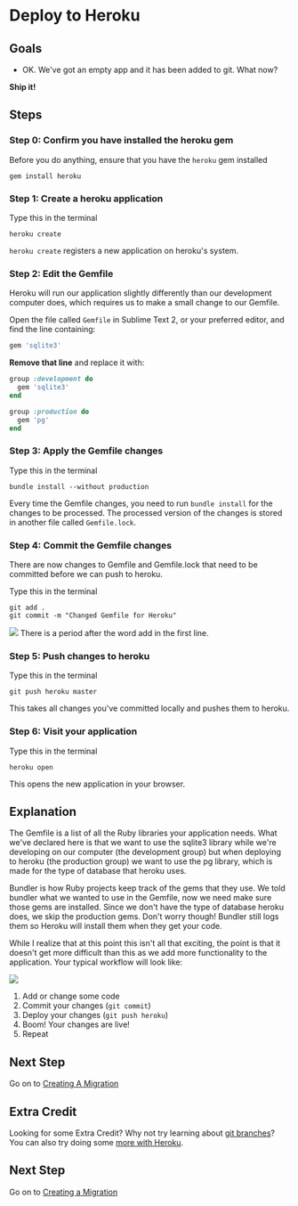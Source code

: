 # Deploy to Heroku

## Goals
* OK. We've got an empty app and it has been added to git. What now?

**Ship it!**

## Steps

### Step 0: Confirm you have installed the heroku gem

Before you do anything, ensure that you have the `heroku` gem installed

```text
gem install heroku
```

### Step 1: Create a heroku application

Type this in the terminal

```text
heroku create
```

`heroku create` registers a new application on heroku's system.


### Step 2: Edit the Gemfile

Heroku will run our application slightly differently than our development computer does, which requires us to make a
small change to our Gemfile.

Open the file called `Gemfile` in Sublime Text 2, or your preferred editor, and find the line containing:

```ruby
gem 'sqlite3'
```

**Remove that line** and replace it with:

```ruby
group :development do
  gem 'sqlite3'
end

group :production do
  gem 'pg'
end
```


### Step 3: Apply the Gemfile changes

Type this in the terminal

```text
bundle install --without production
```

Every time the Gemfile changes, you need to run `bundle install` for the changes to be processed. The processed version
of the changes is stored in another file called `Gemfile.lock`.


### Step 4: Commit the Gemfile changes

There are now changes to Gemfile and Gemfile.lock that need to be committed before we can push to heroku.

Type this in the terminal

```text
git add .
git commit -m "Changed Gemfile for Heroku"
```

![](/images/info.png) There is a period after the word add in the first line.


### Step 5: Push changes to heroku

Type this in the terminal

```text
git push heroku master
```

This takes all changes you've committed locally and pushes them to heroku.


### Step 6: Visit your application

Type this in the terminal

```text
heroku open
```

This opens the new application in your browser.


## Explanation

The Gemfile is a list of all the Ruby libraries your application needs. What we've declared here is that we want to
use the sqlite3 library while we're developing on our computer (the development group) but when deploying to heroku
(the production group) we want to use the pg library, which is made for the type of database that heroku uses.

Bundler is how Ruby projects keep track of the gems that they use. We told bundler what we wanted to use in the Gemfile,
now we need make sure those gems are installed. Since we don't have the type of database heroku does, we skip the
production gems. Don't worry though! Bundler still logs them so Heroku will install them when they get your code.

While I realize that at this point this isn't all that exciting, the point is that it doesn't get more difficult than
this as we add more functionality to the application. Your typical workflow will look like:

<img src="/images/curriculum/workflow.png" class="thumbnail"></img>

1. Add or change some code
1. Commit your changes (`git commit`)
1. Deploy your changes (`git push heroku`)
1. Boom! Your changes are live!
1. Repeat

## Next Step

Go on to [Creating A Migration](creating_a_migration)

## Extra Credit
Looking for some Extra Credit? Why not try learning about [git branches](extra_credit/02_git_branches)? You can also try doing some [more with Heroku](extra_credit/03_more_heroku).

## Next Step

Go on to [Creating a Migration](creating_a_migration)

